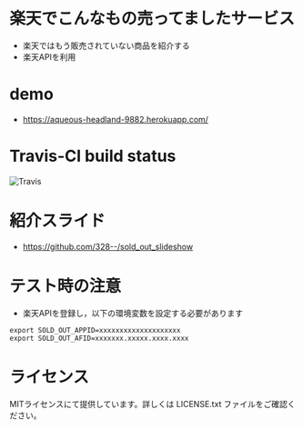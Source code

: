 # 楽天でこんなもの売ってましたサービス

- 楽天ではもう販売されていない商品を紹介する
- 楽天APIを利用


# demo

- https://aqueous-headland-9882.herokuapp.com/


# Travis-CI build status

![Travis](https://travis-ci.org/328--/rakuten_sold_out.svg?branch=master)

# 紹介スライド

- https://github.com/328--/sold_out_slideshow


# テスト時の注意

- 楽天APIを登録し，以下の環境変数を設定する必要があります

```
export SOLD_OUT_APPID=xxxxxxxxxxxxxxxxxxxx
export SOLD_OUT_AFID=xxxxxxx.xxxxx.xxxx.xxxx
```

# ライセンス
MITライセンスにて提供しています。詳しくは LICENSE.txt ファイルをご確認ください。
